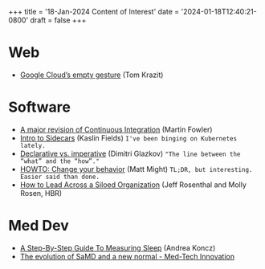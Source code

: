 +++
title = '18-Jan-2024 Content of Interest'
date = '2024-01-18T12:40:21-0800'
draft = false
+++


# Web

-   [Google Cloud&rsquo;s empty gesture](https://www.runtime.news/google-clouds-empty-gesture/) (Tom Krazit)


# Software

-   [A major revision of Continuous Integration](https://martinfowler.com/articles/continuousIntegration.html)
    (Martin Fowler)
-   [Intro to Sidecars](https://kaslin.rocks/sidecars/) (Kaslin Fields) `I've been binging on Kubernetes lately.`
-   [Declarative vs. imperative](https://glazkov.com/2024/01/16/declarative-vs-imperative/) (Dimitri Glazkov) `"The line between the “what” and the “how”."`
-   [HOWTO: Change your behavior](https://matt.might.net/articles/how-to-change-your-behavior/) (Matt Might) `TL;DR, but interesting. Easier said than done.`
-   [How to Lead Across a Siloed Organization](https://hbr.org/2024/01/how-to-lead-across-a-siloed-organization) (Jeff Rosenthal and Molly Rosen, HBR)


# Med Dev

-   [A Step-By-Step Guide To Measuring Sleep](https://medicalfuturist.com/a-step-by-step-guide-to-measuring-sleep) (Andrea Koncz)
-   [The evolution of SaMD and a new normal - Med-Tech Innovation](https://www.google.com/url?rct=j&sa=t&url=https://www.med-technews.com/medtech-insights/digital-in-healthcare-insights/the-evolution-of-samd-and-a-new-normal/&ct=ga&cd=CAIyGjdmYTYyZTUxM2FiM2QxMmY6Y29tOmVuOlVT&usg=AOvVaw3pIResYqPb8wXSw-QpDNqj)

